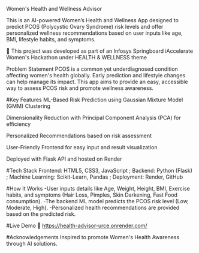 Women's Health and Wellness Advisor 

This is an AI-powered Women’s Health and Wellness App designed to predict PCOS (Polycystic Ovary Syndrome) risk levels and offer personalized wellness recommendations based on user inputs like age, BMI, lifestyle habits, and symptoms.

🚀 This project was developed as part of an Infosys Springboard iAccelerate Women's Hackathon under HEALTH & WELLNESS theme

Problem Statement
PCOS is a common yet underdiagnosed condition affecting women's health globally. Early prediction and lifestyle changes can help manage its impact. This app aims to provide an easy, accessible way to assess PCOS risk and promote wellness awareness.

#Key Features
 ML-Based Risk Prediction using Gaussian Mixture Model (GMM) Clustering
 
 Dimensionality Reduction with Principal Component Analysis (PCA) for efficiency
 
 Personalized Recommendations based on risk assessment
 
 User-Friendly Frontend for easy input and result visualization
 
 Deployed with Flask API and hosted on Render

#Tech Stack
Frontend: HTML5, CSS3, JavaScript ; Backend: Python (Flask) ; Machine Learning: Scikit-Learn, Pandas ; Deployment: Render, GitHub

#How It Works
-User inputs details like Age, Weight, Height, BMI, Exercise habits, and symptoms (Hair Loss, Pimples, Skin Darkening, Fast Food consumption).
-The backend ML model predicts the PCOS risk level (Low, Moderate, High).
-Personalized health recommendations are provided based on the predicted risk.

#Live Demo
🔗 https://health-advisor-urce.onrender.com/

#Acknowledgements
Inspired to promote Women's Health Awareness through AI solutions.
